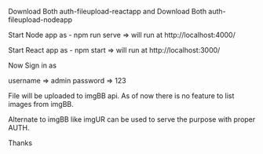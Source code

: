 Download Both auth-fileupload-reactapp and Download Both auth-fileupload-nodeapp

Start Node app as - npm run serve => will run at http://localhost:4000/

Start React app as - npm start => will run at http://localhost:3000/

Now Sign in as

username => admin password => 123

File will be uploaded to imgBB api. As of now there is no feature to list images from imgBB.

Alternate to imgBB like imgUR can be used to serve the purpose with proper AUTH.

Thanks
